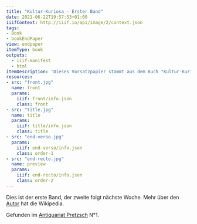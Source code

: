 ```yaml
---
title: "Kultur-Kuriosa - Erster Band"
date: 2021-06-22T19:57:53+01:00
iiifContext: http://iiif.io/api/image/2/context.json
tags:
- Book
- bookEndPaper
view: endpaper
itemType: book
outputs:
  - iiif-manifest
  - html
itemDescription: 'Dieses Vorsatzpapier stammt aus dem Buch "Kultur-Kuriosa", erster Band von Max Kemmerich, erschienen 1910 bei Albert Langen, München. <a class="worldcat" href="http://www.worldcat.org/oclc/923684466">&nbsp;</a>'
resources:
- src: "front.jpg"
  name: front
  params:
    iiif: front/info.json
    class: front
- src: "title.jpg"
  name: title
  params:
    iiif: title/info.json
    class: title
- src: "end-verso.jpg"
  params:
    iiif: end-verso/info.json
    class: order-1
- src: "end-recto.jpg"
  name: preview
  params:
    iiif: end-recto/info.json
    class: order-2
---
```

Dies ist der erste Band, der zweite folgt nächste Woche. Mehr über den [Autor](https://de.wikipedia.org/wiki/Max_Kemmerich) hat die Wikipedia.

<!--more-->
Gefunden im [Antiquariat Pretzsch](https://antiquariat-pretzsch.de/) N°1.
